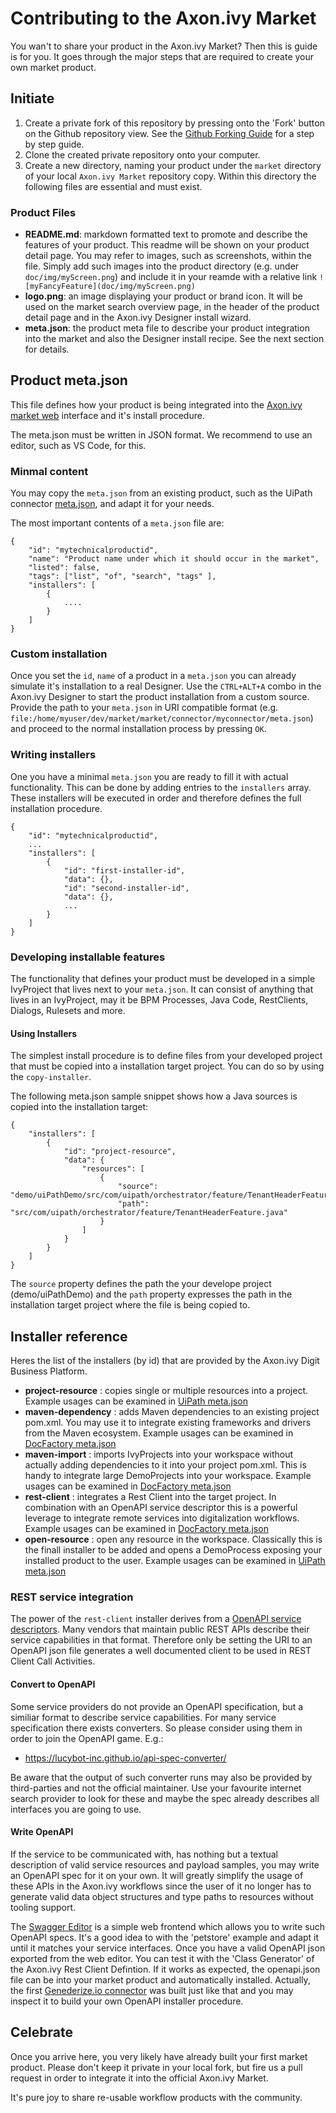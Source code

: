 # Contributing to the Axon.ivy Market

You wan't to share your product in the Axon.ivy Market? Then this is guide is for you. It goes through the major steps that are required to create your own market product.

## Initiate

1. Create a private fork of this repository by pressing onto the 'Fork' button on the Github repository view. See the [Github Forking Guide](https://guides.github.com/activities/forking/) for a step by step guide.
1. Clone the created private repository onto your computer.
1. Create a new directory, naming your product under the `market` directory of your local `Axon.ivy Market` repository copy. Within this directory the following files are essential and must exist.

### Product Files

- **README.md**: markdown formatted text to promote and describe the features of your product. This readme will be shown on your product detail page.
  You may refer to images, such as screenshots, within the file. Simply add such images into the product directory (e.g. under ``doc/img/myScreen.png``)
  and include it in your reamde with a relative link ```![myFancyFeature](doc/img/myScreen.png)```
- **logo.png**: an image displaying your product or brand icon. It will be used on the market search overview page, in the header of the product detail page and in the Axon.ivy Designer install wizard.
- **meta.json**: the product meta file to describe your product integration into the market and also the Designer install recipe. See the next section for details.


## Product meta.json

This file defines how your product is being integrated into the [Axon.ivy market web](https://market.axonivy.com) interface and it's install procedure. 

The meta.json must be written in JSON format. We recommend to use an editor, such as VS Code, for this.

### Minmal content

You may copy the `meta.json` from an existing product, such as the UiPath connector [meta.json](../market/connector/uipath/meta.json), and adapt it for your needs.

The most important contents of a `meta.json` file are:

```
{
	"id": "mytechnicalproductid",
	"name": "Product name under which it should occur in the market",
	"listed": false,
	"tags": ["list", "of", "search", "tags" ],
	"installers": [
		{
			....
		}
	]
}
```

### Custom installation

Once you set the `id`, `name` of a product in a `meta.json` you can already simulate it's installation to a real Designer. Use the `CTRL+ALT+A` combo in the Axon.ivy Designer to start the product installation from a custom source. Provide the path to your `meta.json` in URI compatible format (e.g. `file:/home/myuser/dev/market/market/connector/myconnector/meta.json`) and proceed to the normal installation process by pressing `OK`.


### Writing installers

One you have a minimal `meta.json` you are ready to fill it with actual functionality. This can be done by adding entries to the `installers` array. These installers will be executed in order and therefore defines the full installation procedure.

```
{
	"id": "mytechnicalproductid",
	...
	"installers": [
		{
			"id": "first-installer-id",
			"data": {},
			"id": "second-installer-id",
			"data": {},
            ...
		}
	]
}
```

### Developing installable features

The functionality that defines your product must be developed in a simple IvyProject that lives next to your `meta.json`. It can consist of anything that lives in an IvyProject, may it be BPM Processes, Java Code, RestClients, Dialogs, Rulesets and more.

#### Using Installers

The simplest install procedure is to define files from your developed project that 
must be copied into a installation target project. You can do so by using the `copy-installer`. 

The following meta.json sample snippet shows how a Java sources is copied into the installation target:


```
{
	"installers": [
		{
			"id": "project-resource",
			"data": {
				"resources": [
					{
						"source": "demo/uiPathDemo/src/com/uipath/orchestrator/feature/TenantHeaderFeature.java",
						"path": "src/com/uipath/orchestrator/feature/TenantHeaderFeature.java"
					}
				]
			}
		}
	]
}
```

The `source` property defines the path the your develope project (demo/uiPathDemo) and the `path` property expresses the path in the installation target project where the file is being copied to.


## Installer reference

Heres the list of the installers (by id) that are provided by the Axon.ivy Digit Business Platform.

- **project-resource** : copies single or multiple resources into a project. Example usages can be examined in [UiPath meta.json](../market/connector/uipath/meta.json)
- **maven-dependency** : adds Maven dependencies to an existing project pom.xml. You may use it to integrate existing frameworks and drivers from the Maven ecosystem. Example usages can be examined in [DocFactory meta.json](../market/doc-factory/meta.json)
- **maven-import** : imports IvyProjects into your workspace without actually adding dependencies to it into your project pom.xml. This is handy to integrate large DemoProjects into your workspace. Example usages can be examined in [DocFactory meta.json](../market/doc-factory/meta.json)
- **rest-client** : integrates a Rest Client into the target project. In combination with an OpenAPI service descriptor this is a powerful leverage to integrate remote services into digitalization workflows. Example usages can be examined in [DocFactory meta.json](../market/doc-factory/meta.json)
- **open-resource** : open any resource in the workspace. Classically this is the finall installer to be added and opens a DemoProcess exposing your installed product to the user. Example usages can be examined in [UiPath meta.json](../market/connector/uipath/meta.json)

### REST service integration

The power of the `rest-client` installer derives from a [OpenAPI service descriptors](https://swagger.io/specification/). Many vendors that maintain public REST APIs describe their service capabilities in that format. Therefore only be setting the URI to an OpenAPI json file generates a well documented client to be used in REST Client Call Activities.

#### Convert to OpenAPI

Some service providers do not provide an OpenAPI specification, but a similiar format to describe service capabilities. For many service specification there exists converters. So please consider using them in order to join the OpenAPI game. E.g.:

- https://lucybot-inc.github.io/api-spec-converter/

Be aware that the output of such converter runs may also be provided by third-parties and not the official maintainer. Use your favourite internet search provider to look for these and maybe the spec already describes all interfaces you are going to use.

#### Write OpenAPI

If the service to be communicated with, has nothing but a textual description of valid service resources and payload samples, you may write an OpenAPI spec for it on your own. It will greatly simplify the usage of these APIs in the Axon.ivy workflows since the user of it no longer has to generate valid data object structures and type paths to resources without tooling support.

The [Swagger Editor](http://editor.swagger.io/) is a simple web frontend which allows you to write such OpenAPI specs. It's a good idea to with the 'petstore' example and adapt it until it matches your service interfaces. Once you have a valid OpenAPI json exported from the web editor. You can test it with the 'Class Generator' of the Axon.ivy Rest Client Defintion. If it works as expected, the openapi.json file can be into your market product and automatically installed. 
Actually, the first [Genederize.io connector](../market/connector/genderize/meta.json)
was built just like that and you may inspect it to build your own OpenAPI installer procedure.

## Celebrate

Once you arrive here, you very likely have already built your first market product. Please don't keep it private in your local fork, but fire us a pull request in order to integrate it into the official Axon.ivy Market.

It's pure joy to share re-usable workflow products with the community.
